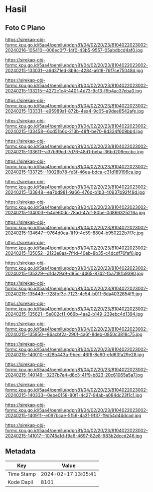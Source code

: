# Hasil

## Foto C Plano

https://sirekap-obj-formc.kpu.go.id/5aa4/pemilu/pdpr/81/04/02/20/23/8104022023002-20240216-105410--006ec0f7-14f0-43b5-9557-05abdbcd4af0.jpg

https://sirekap-obj-formc.kpu.go.id/5aa4/pemilu/pdpr/81/04/02/20/23/8104022023002-20240215-133031--a6d371ed-8b9c-4284-a618-76f7ce75048d.jpg

https://sirekap-obj-formc.kpu.go.id/5aa4/pemilu/pdpr/81/04/02/20/23/8104022023002-20240215-133215--4272c1c4-440f-4d73-9c13-f9b4ac37eba0.jpg

https://sirekap-obj-formc.kpu.go.id/5aa4/pemilu/pdpr/81/04/02/20/23/8104022023002-20240215-133331--e95989a1-872b-4ea4-9c05-a9dee8542afe.jpg

https://sirekap-obj-formc.kpu.go.id/5aa4/pemilu/pdpr/81/04/02/20/23/8104022023002-20240215-133458--6cd51b6c-213b-48ff-be70-8d334f609bb4.jpg

https://sirekap-obj-formc.kpu.go.id/5aa4/pemilu/pdpr/81/04/02/20/23/8104022023002-20240215-133611--a37b99cd-7d76-48d1-beba-36bd206eccbc.jpg

https://sirekap-obj-formc.kpu.go.id/5aa4/pemilu/pdpr/81/04/02/20/23/8104022023002-20240215-133725--10028b78-fe3f-46ea-bdca-c31d189196ca.jpg

https://sirekap-obj-formc.kpu.go.id/5aa4/pemilu/pdpr/81/04/02/20/23/8104022023002-20240215-133848--ea7bd981-9a66-476d-b1b3-40937b92f49d.jpg

https://sirekap-obj-formc.kpu.go.id/5aa4/pemilu/pdpr/81/04/02/20/23/8104022023002-20240215-134003--b4de60dc-78ad-47cf-80be-0d866325216a.jpg

https://sirekap-obj-formc.kpu.go.id/5aa4/pemilu/pdpr/81/04/02/20/23/8104022023002-20240215-134647--9764d0ea-1f19-4c59-8804-b950222b7f7c.jpg

https://sirekap-obj-formc.kpu.go.id/5aa4/pemilu/pdpr/81/04/02/20/23/8104022023002-20240215-135052--2123e8aa-7f4d-40eb-8b35-c4dcdf76faf0.jpg

https://sirekap-obj-formc.kpu.go.id/5aa4/pemilu/pdpr/81/04/02/20/23/8104022023002-20240215-135329--d1da29a9-d95c-4465-8742-fba7181b9390.jpg

https://sirekap-obj-formc.kpu.go.id/5aa4/pemilu/pdpr/81/04/02/20/23/8104022023002-20240215-135449--728fbf3c-7123-4c54-b011-6da4032654f9.jpg

https://sirekap-obj-formc.kpu.go.id/5aa4/pemilu/pdpr/81/04/02/20/23/8104022023002-20240215-135621--5e802cf1-066b-4aa2-b149-239ebc4d1394.jpg

https://sirekap-obj-formc.kpu.go.id/5aa4/pemilu/pdpr/81/04/02/20/23/8104022023002-20240215-135850--86acbf2a-290f-4a6f-8deb-0850c3818c75.jpg

https://sirekap-obj-formc.kpu.go.id/5aa4/pemilu/pdpr/81/04/02/20/23/8104022023002-20240215-140010--d28b443a-9bed-46f6-8c60-efd63fa29e28.jpg

https://sirekap-obj-formc.kpu.go.id/5aa4/pemilu/pdpr/81/04/02/20/23/8104022023002-20240215-140149--3237b7e4-d8c3-41f9-b823-20c61065a5a7.jpg

https://sirekap-obj-formc.kpu.go.id/5aa4/pemilu/pdpr/81/04/02/20/23/8104022023002-20240215-140333--0ebe0158-80f1-4c27-94ab-a084dc23f1c1.jpg

https://sirekap-obj-formc.kpu.go.id/5aa4/pemilu/pdpr/81/04/02/20/23/8104022023002-20240215-140911--e097bcae-5f56-4a3f-9f37-f9d54d44dcad.jpg

https://sirekap-obj-formc.kpu.go.id/5aa4/pemilu/pdpr/81/04/02/20/23/8104022023002-20240215-141017--10745a1d-f9a6-4697-82e8-983b2dccd246.jpg


## Metadata

| Key        | Value               |
| ---------- | ------------------- |
| Time Stamp | 2024-02-17 13:05:41 |
| Kode Dapil | 8101                |




